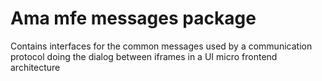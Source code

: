 # Ama mfe messages package

Contains interfaces for the common messages used by a communication protocol doing the dialog between iframes in a UI micro frontend architecture
